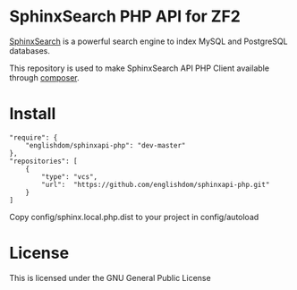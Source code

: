 # SphinxSearch PHP API for ZF2

[SphinxSearch](http://sphinxsearch.com/) is a powerful search engine to index MySQL and PostgreSQL 
databases.

This repository is used to make SphinxSearch API PHP Client available through 
[composer](http://getcomposer.org/).

# Install

```
"require": {
    "englishdom/sphinxapi-php": "dev-master"
},
"repositories": [
    {
        "type": "vcs",
        "url":  "https://github.com/englishdom/sphinxapi-php.git"
    }
]
```

Copy config/sphinx.local.php.dist to your project in config/autoload

# License

This is licensed under the GNU General Public License
